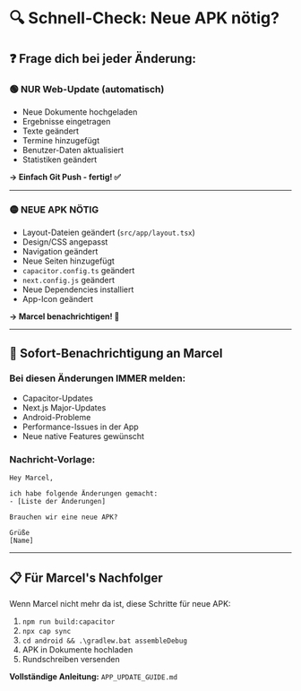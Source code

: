 # 🔍 Schnell-Check: Neue APK nötig?

## ❓ **Frage dich bei jeder Änderung:**

### 🟢 **NUR Web-Update (automatisch)**
- Neue Dokumente hochgeladen
- Ergebnisse eingetragen
- Texte geändert
- Termine hinzugefügt
- Benutzer-Daten aktualisiert
- Statistiken geändert

**→ Einfach Git Push - fertig! ✅**

---

### 🟡 **NEUE APK NÖTIG**
- Layout-Dateien geändert (`src/app/layout.tsx`)
- Design/CSS angepasst
- Navigation geändert
- Neue Seiten hinzugefügt
- `capacitor.config.ts` geändert
- `next.config.js` geändert
- Neue Dependencies installiert
- App-Icon geändert

**→ Marcel benachrichtigen! 📱**

---

## 🚨 **Sofort-Benachrichtigung an Marcel**

### Bei diesen Änderungen IMMER melden:
- Capacitor-Updates
- Next.js Major-Updates
- Android-Probleme
- Performance-Issues in der App
- Neue native Features gewünscht

### Nachricht-Vorlage:
```
Hey Marcel,

ich habe folgende Änderungen gemacht:
- [Liste der Änderungen]

Brauchen wir eine neue APK?

Grüße
[Name]
```

---

## 📋 **Für Marcel's Nachfolger**

Wenn Marcel nicht mehr da ist, diese Schritte für neue APK:

1. `npm run build:capacitor`
2. `npx cap sync`
3. `cd android && .\gradlew.bat assembleDebug`
4. APK in Dokumente hochladen
5. Rundschreiben versenden

**Vollständige Anleitung:** `APP_UPDATE_GUIDE.md`